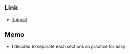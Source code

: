 ## Link
 - [Tutorial](https://www.youtube.com/watch?v=9IsC4PLXv9w&t=33s)



## Memo 
 - I decided to separate each sections so practice for easy